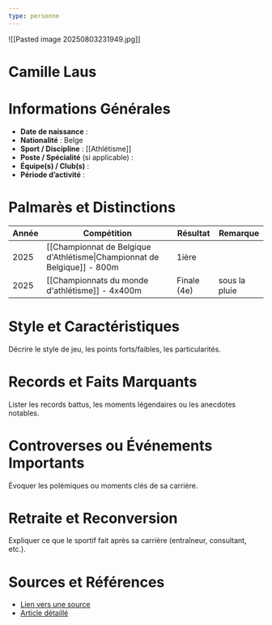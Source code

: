 ```yaml
---
type: personne
---
```

![[Pasted image 20250803231949.jpg]]
# Camille Laus

# Informations Générales
- **Date de naissance** :  
- **Nationalité** :  Belge
- **Sport / Discipline** :  [[Athlétisme]]
- **Poste / Spécialité** (si applicable) :  
- **Équipe(s) / Club(s)** :  
- **Période d’activité** :  

# Palmarès et Distinctions
| Année | Compétition                                                              | Résultat    | Remarque      |
| ----- | ------------------------------------------------------------------------ | ----------- | ------------- |
| 2025  | [[Championnat de Belgique d'Athlétisme\|Championnat de Belgique]] - 800m | 1ière       |               |
| 2025  | [[Championnats du monde d'athlétisme]] - 4x400m                          | Finale (4e) | sous la pluie |

# Style et Caractéristiques
Décrire le style de jeu, les points forts/faibles, les particularités.

# Records et Faits Marquants
Lister les records battus, les moments légendaires ou les anecdotes notables.

# Controverses ou Événements Importants
Évoquer les polémiques ou moments clés de sa carrière.

# Retraite et Reconversion
Expliquer ce que le sportif fait après sa carrière (entraîneur, consultant, etc.).

# Sources et Références
- [Lien vers une source](#)
- [Article détaillé](#)

